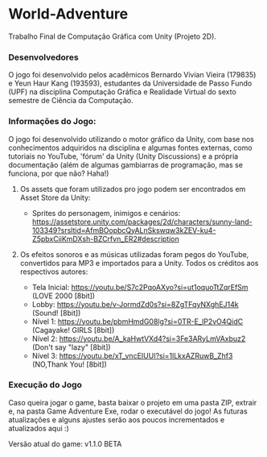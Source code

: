 # World-Adventure
Trabalho Final de Computação Gráfica com Unity (Projeto 2D).

### Desenvolvedores

O jogo foi desenvolvido pelos acadêmicos Bernardo Vivian Vieira (179835) e Yeun Haur Kang (193593), estudantes da Universidade de Passo Fundo (UPF) na disciplina Computação Gráfica e Realidade Virtual do sexto semestre de Ciência da Computação.

### Informações do Jogo:

O jogo foi desenvolvido utilizando o motor gráfico da Unity, com base nos conhecimentos adquiridos na disciplina e algumas fontes externas, como tutoriais no YouTube, 'fórum' da Unity (Unity Discussions) e a própria documentação (além de algumas gambiarras de programação, mas se funciona, por que não? Haha!)

1. Os assets que foram utilizados pro jogo podem ser encontrados em Asset Store da Unity:

   - Sprites do personagem, inimigos e cenários: https://assetstore.unity.com/packages/2d/characters/sunny-land-103349?srsltid=AfmBOopbcQyALnSkswqw3kZEV-ku4-Z5pbxCiiKmDXsh-BZCrfvn_ER2#description
  
2. Os efeitos sonoros e as músicas utilizadas foram pegos do YouTube, convertidos para MP3 e importados para a Unity. Todos os créditos aos respectivos autores:

   - Tela Inicial: https://youtu.be/S7c2PqoAXyo?si=ut1oquoTtZqrEfSm (LOVE 2000 [8bit])
   - Lobby: https://youtu.be/v-JormdZd0s?si=8ZgTFqyNXghEJ14k (Sound! [8bit])
   - Nível 1: https://youtu.be/pbmHmdG08lg?si=0TR-E_lP2vO4QidC (Cagayake! GIRLS [8bit])
   - Nível 2: https://youtu.be/A_kaHwtVXd4?si=3Fe3ARyLmVAxbuz2 (Don't say "lazy" [8bit])
   - Nível 3: https://youtu.be/xT_vncEIUUI?si=1lLkxAZRuwB_Zhf3 (NO,Thank You! [8bit])

### Execução do Jogo

Caso queira jogar o game, basta baixar o projeto em uma pasta ZIP, extrair e, na pasta Game Adventure Exe, rodar o executável do jogo! As futuras atualizações e alguns ajustes serão aos poucos incrementados e atualizados aqui :)

Versão atual do game: v1.1.0 BETA
